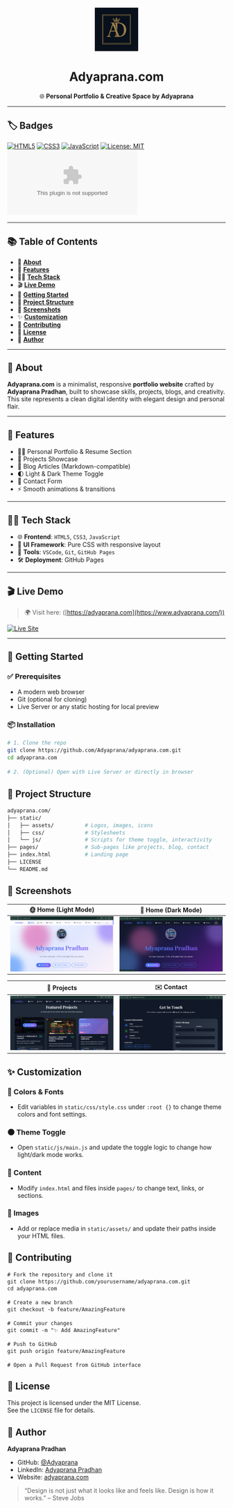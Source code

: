 <!--
  ╔═════════════════════════════════════════╗
  ║         Adyaprana.com README           ║
  ╚═════════════════════════════════════════╝
-->

<p align="center">
  <img src="static\images\favicon\favicon.svg" alt="Adyaprana Logo" width="100"/>
  <h1 align="center">Adyaprana.com</h1>
  <p align="center">🌐 <strong>Personal Portfolio & Creative Space by Adyaprana</strong></p>
</p>

---

## 🏷️ Badges

[![HTML5](https://img.shields.io/badge/HTML5-E34F26?logo=html5&logoColor=white)](#)
[![CSS3](https://img.shields.io/badge/CSS3-1572B6?logo=css3&logoColor=white)](#)
[![JavaScript](https://img.shields.io/badge/JavaScript-F7DF1E?logo=javascript&logoColor=black)](#)
[![License: MIT](https://img.shields.io/badge/license-MIT-green.svg)](LICENSE)
[![Repo Size](https://img.shields.io/github/repo-size/Adyaprana/adyaprana.com)](https://github.com/Adyaprana/adyaprana.com)

---

## 📚 Table of Contents

- 📖 [**About**](#about)
- 🌟 [**Features**](#features)
- 🧑‍💻 [**Tech Stack**](#tech-stack)
- 🎬 [**Live Demo**](#live-demo)
- 🚀 [**Getting Started**](#getting-started)
- 🧱 [**Project Structure**](#project-structure)
- 📸 [**Screenshots**](#screenshots)
- ✨ [**Customization**](#customization)
- 🤝 [**Contributing**](#contributing)
- 📄 [**License**](#license)
- 👤 [**Author**](#author)

---

## 📖 About

**Adyaprana.com** is a minimalist, responsive **portfolio website** crafted by **Adyaprana Pradhan**, built to showcase skills, projects, blogs, and creativity. This site represents a clean digital identity with elegant design and personal flair.

---

## 🌟 Features

- 🧑‍💼 Personal Portfolio & Resume Section
- 📂 Projects Showcase
- 📝 Blog Articles (Markdown-compatible)
- 🌓 Light & Dark Theme Toggle
- 💬 Contact Form
- ⚡ Smooth animations & transitions

---

## 🧑‍💻 Tech Stack

- 🌐 **Frontend**: `HTML5`, `CSS3`, `JavaScript`
- 🎨 **UI Framework**: Pure CSS with responsive layout
- 🔧 **Tools**: `VSCode`, `Git`, `GitHub Pages`
- 🛠️ **Deployment**: GitHub Pages

---

## 🎬 Live Demo

> 🌍 Visit here: ([https://adyaprana.com](https://www.adyaprana.com/))

[![Live Site](https://img.shields.io/badge/%F0%9F%94%97%20Visit%20Site-blue?style=for-the-badge)](https://www.adyaprana.com/)

---

## 🚀 Getting Started

### ✅ Prerequisites

- A modern web browser
- Git (optional for cloning)
- Live Server or any static hosting for local preview

### 📦 Installation

```bash
# 1. Clone the repo
git clone https://github.com/Adyaprana/adyaprana.com.git
cd adyaprana.com

# 2. (Optional) Open with Live Server or directly in browser
```


## 🧱 Project Structure

```bash
adyaprana.com/
├── static/
│   ├── assets/          # Logos, images, icons
│   ├── css/             # Stylesheets
│   └── js/              # Scripts for theme toggle, interactivity
├── pages/               # Sub-pages like projects, blog, contact
├── index.html           # Landing page
├── LICENSE
└── README.md
```
## 📸 Screenshots

| 🌞 Home (Light Mode)                                   | 🌙 Home (Dark Mode)                                   |
| ------------------------------------------------------ | ------------------------------------------------------ |
| <img src="static\images\home_light.png" width="300"/>  | <img src="static\images\home_dark.png" width="300"/>   |

| 📂 Projects                                           | ✉️ Contact                                            |
| ------------------------------------------------------ | ------------------------------------------------------ |
| <img src="static\images\projects.png" width="300"/>    |<img src="static\images\contact.png" width="300"/>      |

## ✨ Customization

### 🎨 Colors & Fonts
- Edit variables in `static/css/style.css` under `:root {}` to change theme colors and font settings.

### 🌑 Theme Toggle
- Open `static/js/main.js` and update the toggle logic to change how light/dark mode works.

### 📝 Content
- Modify `index.html` and files inside `pages/` to change text, links, or sections.

### 📸 Images
- Add or replace media in `static/assets/` and update their paths inside your HTML files.

## 🤝 Contributing
```
# Fork the repository and clone it
git clone https://github.com/yourusername/adyaprana.com.git
cd adyaprana.com

# Create a new branch
git checkout -b feature/AmazingFeature

# Commit your changes
git commit -m "✨ Add AmazingFeature"

# Push to GitHub
git push origin feature/AmazingFeature

# Open a Pull Request from GitHub interface
```
## 📄 License
This project is licensed under the MIT License.  
See the `LICENSE` file for details.
## 👤 Author
**Adyaprana Pradhan**

- GitHub: [@Adyaprana](https://github.com/Adyaprana)
- LinkedIn: [Adyaprana Pradhan](https://www.linkedin.com/in/adyaprana21)
- Website: [adyaprana.com](https://www.adyaprana.com/)

> “Design is not just what it looks like and feels like. Design is how it works.” – Steve Jobs
